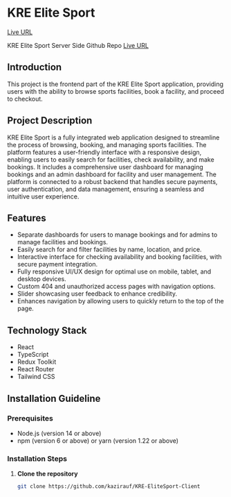 # KRE Elite Sport
[Live URL](https://kre-elite-sport-client.vercel.app/)

KRE Elite Sport Server Side Github Repo
[Live URL](https://github.com/kazirauf/KRE-Elite-Sport-Backend)

## Introduction

This project is the frontend part of the KRE Elite Sport application, providing users with the ability to browse sports facilities, book a facility, and proceed to checkout.

## Project Description

KRE Elite Sport is a fully integrated web application designed to streamline the process of browsing, booking, and managing sports facilities. The platform features a user-friendly interface with a responsive design, enabling users to easily search for facilities, check availability, and make bookings. It includes a comprehensive user dashboard for managing bookings and an admin dashboard for facility and user management. The platform is connected to a robust backend that handles secure payments, user authentication, and data management, ensuring a seamless and intuitive user experience.

## Features

- Separate dashboards for users to manage bookings and for admins to manage facilities and bookings.
- Easily search for and filter facilities by name, location, and price.
- Interactive interface for checking availability and booking facilities, with secure payment integration.
- Fully responsive UI/UX design for optimal use on mobile, tablet, and desktop devices.
- Custom 404 and unauthorized access pages with navigation options.
- Slider showcasing user feedback to enhance credibility.
- Enhances navigation by allowing users to quickly return to the top of the page.

## Technology Stack

- React
- TypeScript
- Redux Toolkit
- React Router
- Tailwind CSS

## Installation Guideline

### Prerequisites

- Node.js (version 14 or above)
- npm (version 6 or above) or yarn (version 1.22 or above)

### Installation Steps

1. **Clone the repository**

   ```sh
   git clone https://github.com/kazirauf/KRE-EliteSport-Client
